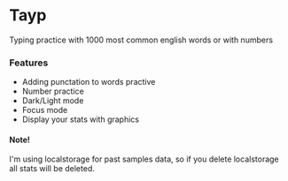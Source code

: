 # Tayp

Typing practice with 1000 most common english words or with numbers


### Features

- Adding punctation to words practive
- Number practice
- Dark/Light mode
- Focus mode
- Display your stats with graphics



#### Note!
I'm using localstorage for past samples data, so if you delete localstorage all stats will be deleted.
